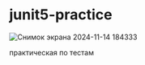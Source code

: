 # junit5-practice

![Снимок экрана 2024-11-14 184333](https://github.com/user-attachments/assets/061d0c62-0a96-40c0-8e92-b247832d8f20)

практическая по тестам
